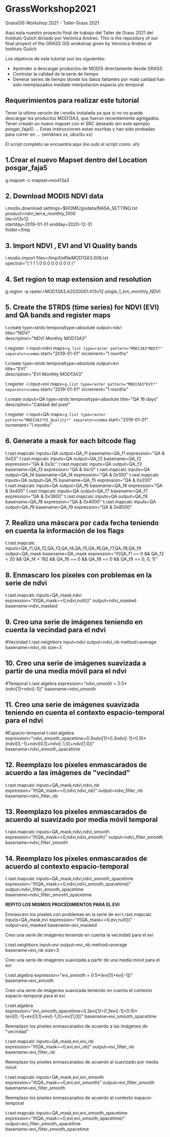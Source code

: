 # GrassWorkshop2021
GrassGIS Workshop 2021 - Taller Grass 2021


Aqui esta nuestro proyecto final de trabajo del Taller de Grass 2021 del Instituto Gulich dictado por Verónica Andreo.  This is the repository of our final proyect of the GRASS GIS wrokshop given by Veronica Andreo at Instituto Gulich

Los objetivos de este tutorial son los siguientes:

* Aprender a descargar productos de MODIS directamente desde GRASS
* Controlar la calidad de la serie de tiempo
* Generar series de tiempo donde los datos faltantes por mala calidad han sido reemplazados mediate interpolacion espacia y/o temporal

## Requerimientos para realizar este tutorial
Tener la ultima versión de i.modis instalada ya que si no no puede descargar los productos MOD13A3, que fueron recientemente agregados.
Tener creado un nuevo mapset con el SRC deseado (en este ejemplo posgar_faja5)
...
Estas instrucciones estan escritas y han sido probadas para correr en ... (windows xx, ubuntu xx)

El script completo se encuentra aqui (no subi el script como .sh)

## 1.Crear el nuevo Mapset dentro del Location posgar_faja5

g.mapset -c mapset=mod13a3

## 2. Download MODIS NDVI data
i.modis.download settings=$HOME/gisdata/NASA_SETTING.txt \
  product=ndvi_terra_monthly_1000 \
  tile=h13v12 \
  startday=2019-01-01 endday=2020-12-31 \
  folder=/tmp

## 3. Import NDVI , EVI and VI Quality bands

i.modis.import files=/tmp/listfileMOD13A3.006.txt \
  spectral="( 1 1 1 0 0 0 0 0 0 0 0 )"

## 4. Set region to map extension and resolution

g.region -p raster=MOD13A3.A2020001.h13v12.single_1_km_monthly_NDVI

## 5. Create the STRDS (time series) for NDVI (EVI) and QA bands and register maps

t.create type=strds temporaltype=absolute output=ndvi \
  title="NDVI" \
  description="NDVI Monthly MOD13A3" 

t.register -i input=ndvi  maps=`g.list type=raster pattern="MOD13A3*NDVI*" separator=comma`  start="2019-01-01" increment="1 months" 

t.create type=strds temporaltype=absolute output=evi \
  title="EVI" \
  description="EVI Monthly MOD13A3" 

t.register -i input=evi  maps=`g.list type=raster pattern="MOD13A3*EVI*" separator=comma`  start="2019-01-01" increment="1 months"

t.create output=QA type=strds temporaltype=absolute title="QA 16 days" description="Calidad del pixel"

t.register -i input=QA  maps=`g.list type=raster pattern="MOD13A3*VI_Quality*" separator=comma`  start="2019-01-01" increment="1 months"

## 6. Generate a mask for each bitcode flag

t.rast.mapcalc inputs=QA output=QA_f1 basename=QA_f1 expression="QA & 0x03" 
t.rast.mapcalc inputs=QA output=QA_f2 basename=QA_f2 expression="QA & 0x3c" 
t.rast.mapcalc inputs=QA output=QA_f3 basename=QA_f3 expression="QA & 0xc0" 
t.rast.mapcalc inputs=QA output=QA_f4 basename=QA_f4 expression="QA & 0x100" 
t.rast.mapcalc inputs=QA output=QA_f5 basename=QA_f5 expression="QA & 0x200" 
t.rast.mapcalc inputs=QA output=QA_f6 basename=QA_f6 expression="QA & 0x400" 
t.rast.mapcalc inputs=QA output=QA_f7 basename=QA_f7 expression="QA & 0x3800" 
t.rast.mapcalc inputs=QA output=QA_f8 basename=QA_f8 expression="QA & 0x4000" 
t.rast.mapcalc inputs=QA output=QA_f9 basename=QA_f9 expression="QA & 0x8000"

## 7. Realizo una máscara por cada fecha teniendo en cuenta la información de los flags
t.rast.mapcalc inputs=QA_f1,QA_f2,QA_f3,QA_f4,QA_f5,QA_f6,QA_f7,QA_f8,QA_f9 output=QA_mask basename=QA_mask expression="if(QA_f1 == 0 && QA_f2 < 20 && QA_f4 < 192 && QA_f6 == 0 && QA_f8 == 0 && QA_f9 ==  0, 0, 1)"

## 8. Enmascaro los pixeles con problemas en la serie de ndvi
t.rast.mapcalc inputs=QA_mask,ndvi expression="if(QA_mask==0,ndvi,null())" output=ndvi_masked basename=ndvi_masked

## 9. Creo una serie de imágenes teniendo en cuenta la vecindad para el ndvi
#Vecindad
t.rast.neighbors input=ndvi output=ndvi_nb method=average basename=ndvi_nb size=3

## 10. Creo una serie de imágenes suavizada a partir de una media móvil para el ndvi
#Temporal
t.rast.algebra expression="ndvi_smooth = 0.5*(ndvi[1]+ndvi[-1])" basename=ndvi_smooth

## 11. Creo una serie de imágenes suavizada teniendo en cuenta el contexto espacio-temporal para el ndvi 
#Espacio-temporal
t.rast.algebra expression="ndvi_smooth_spacetime=0.3*ndvi[1]+0.3*ndvi[-1]+0.10*(ndvi[0,-1]+ndvi[0,1]+ndvi[-1,0]+ndvi[1,0])" basename=ndvi_smooth_spacetime

##  12. Reemplazo los pixeles enmascarados de acuerdo a las imágenes de "vecindad"
 
t.rast.mapcalc inputs=QA_mask,ndvi,ndvi_nb expression="if(QA_mask==0,ndvi,ndvi_nb)" output=ndvi_filter_nb basename=ndvi_filter_nb

## 13.  Reemplazo los pixeles enmascarados de acuerdo al suavizado por media móvil temporal

t.rast.mapcalc inputs=QA_mask,ndvi,ndvi_smooth expression="if(QA_mask==0,ndvi,ndvi_smooth)" output=ndvi_filter_smooth basename=ndvi_filter_smooth

## 14.  Reemplazo los pixeles enmascarados de acuerdo al contexto espacio-temporal

t.rast.mapcalc inputs=QA_mask,ndvi,ndvi_smooth_spacetime expression="if(QA_mask==0,ndvi,ndvi_smooth_spacetime)" output=ndvi_filter_smooth_spacetime basename=ndvi_filter_smooth_spacetime


__REPITO LOS MISMOS PROCEDIMIENTOS PARA EL EVI__

Enmascaro los pixeles con problemas en la serie de evi
t.rast.mapcalc inputs=QA_mask,evi expression="if(QA_mask==0,evi,null())" output=evi_masked basename=evi_masked

Creo una serie de imágenes teniendo en cuenta la vecindad para el evi

t.rast.neighbors input=evi output=evi_nb method=average basename=evi_nb size=3

Creo una serie de imágenes suavizada a partir de una media móvil para el evi

t.rast.algebra expression="evi_smooth = 0.5*(evi[1]+evi[-1])" basename=evi_smooth

Creo una serie de imágenes suavizada teniendo en cuenta el contexto espacio-temporal para el evi 

t.rast.algebra expression="evi_smooth_spacetime=0.3*evi[1]+0.3*evi[-1]+0.10*(evi[0,-1]+evi[0,1]+evi[-1,0]+evi[1,0])" basename=evi_smooth_spacetime

Reemplazo los pixeles enmascarados de acuerdo a las imágenes de "vecindad"

t.rast.mapcalc inputs=QA_mask,evi,evi_nb expression="if(QA_mask==0,evi,evi_nb)" output=evi_filter_nb basename=evi_filter_nb
 
Reemplazo los pixeles enmascarados de acuerdo al suavizado por media móvil

t.rast.mapcalc inputs=QA_mask,evi,evi_smooth expression="if(QA_mask==0,evi,evi_smooth)" output=evi_filter_smooth basename=evi_filter_smooth

Reemplazo los pixeles enmascarados de acuerdo al contexto espacio-temporal

t.rast.mapcalc inputs=QA_mask,evi,evi_smooth_spacetime expression="if(QA_mask==0,evi,evi_smooth_spacetime)" output=evi_filter_smooth_spacetime basename=evi_filter_smooth_spacetime




